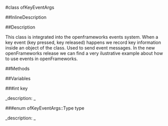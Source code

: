 #class ofKeyEventArgs


<!--
_visible: True_
_advanced: False_
_istemplated: False_
-->

##InlineDescription






##Description

This class is integrated into the openframeworks events system. When a key event (key pressed, key released) happens we record key information inside an object of the class. Used to send event messages. In the new openFrameworks release we can find a very ilustrative example about how to use events in openFrameworks.





##Methods



##Variables



###int  key

<!--
_name: key_
_type: int _
_access: public_
_version_started: 0.8.0_
_version_deprecated: _
_summary: _
_visible: True_
_constant: True_
_advanced: False_
-->

_description: _







<!----------------------------------------------------------------------------->

###enum  ofKeyEventArgs::Type type

<!--
_name: type_
_type: enum  ofKeyEventArgs::Type_
_access: public_
_version_started: 0.8.0_
_version_deprecated: _
_summary: _
_visible: True_
_constant: True_
_advanced: False_
-->

_description: _







<!----------------------------------------------------------------------------->

